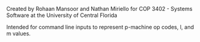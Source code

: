 Created by Rohaan Mansoor and Nathan Miriello for COP 3402 - Systems Software at the University of Central Florida

Intended for command line inputs to represent p-machine op codes, l, and m values.
